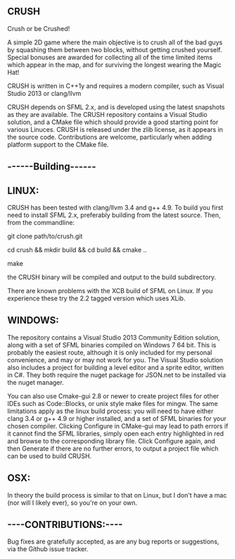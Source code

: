 CRUSH
-----

Crush or be Crushed!

A simple 2D game where the main objective is to crush all of the bad guys by squashing them between
two blocks, without getting crushed yourself. Special bonuses are awarded for collecting all of 
the time limited items which appear in the map, and for surviving the longest wearing the Magic Hat!


CRUSH is written in C++1y and requires a modern compiler, such as Visual Studio 2013 or clang/llvm

CRUSH depends on SFML 2.x, and is developed using the latest snapshots as they are available. The
CRUSH repository contains a Visual Studio solution, and a CMake file which should provide a good
starting point for various Linuces. CRUSH is released under the zlib license, as it appears in the
source code. Contributions are welcome, particularly when adding platform support to the CMake file.


------Building------
--------------------


LINUX:
------

CRUSH has been tested with clang/llvm 3.4 and g++ 4.9. To build you first need to install SFML 2.x,
preferably building from the latest source. Then, from the commandline:

git clone path/to/crush.git

cd crush && mkdir build && cd build && cmake ..

make

the CRUSH binary will be compiled and output to the build subdirectory.

There are known problems with the XCB build of SFML on Linux. If you experience these try the 2.2
tagged version which uses XLib.


WINDOWS:
--------

The repository contains a Visual Studio 2013 Community Edition solution, along with a set of SFML
binaries compiled on Windows 7 64 bit. This is probably the easiest route, although it is only 
included for my personal convenience, and may or may not work for you. The Visual Studio solution
also includes a project for building a level editor and a sprite editor, written in C#. They both
require the nuget package for JSON.net to be installed via the nuget manager.

You can also use Cmake-gui 2.8 or newer to create project files for other IDEs such as Code::Blocks,
or unix style make files for mingw. The same limitations apply as the linux build process: you will
need to have either clang 3.4 or g++ 4.9 or higher installed, and a set of SFML binaries for your 
chosen compiler. Clicking Configure in CMake-gui may lead to path errors if it cannot find the SFML
libraries, simply open each entry highlighted in red and browse to the corresponding library file. 
Click Configure again, and then Generate if there are no further errors, to output a project file 
which can be used to build CRUSH.


OSX:
----

In theory the build process is similar to that on Linux, but I don't have a mac (nor will I likely
ever), so you're on your own.





----CONTRIBUTIONS:----
----------------------

Bug fixes are gratefully accepted, as are any bug reports or suggestions, via the Github issue
tracker.
